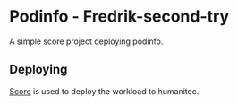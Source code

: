 # Podinfo - Fredrik-second-try

A simple score project deploying podinfo.

## Deploying

[Score](https://score.dev/) is used to deploy the workload to humanitec.
